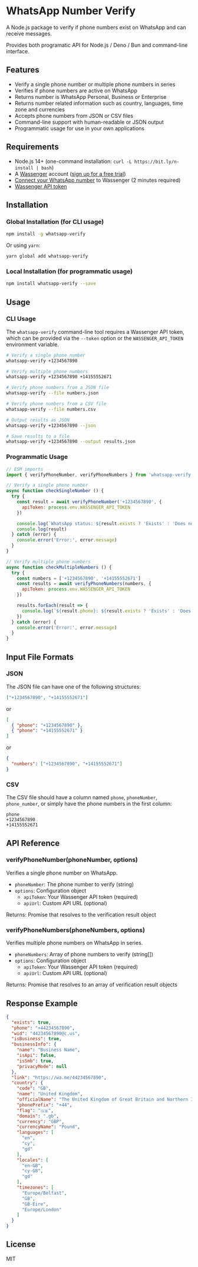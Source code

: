 # WhatsApp Number Verify

A Node.js package to verify if phone numbers exist on WhatsApp and can receive messages.

Provides both programatic API for Node.js / Deno / Bun and command-line interface.

## Features

- Verify a single phone number or multiple phone numbers in series
- Verifies if phone numbers are active on WhatsApp
- Returns number is WhatsApp Personal, Business or Enterprise
- Returns number related information such as country, languages, time zone and currencies
- Accepts phone numbers from JSON or CSV files
- Command-line support with human-readable or JSON output
- Programmatic usage for use in your own applications

## Requirements

- Node.js 14+ (one-command installation: `curl -L https://bit.ly/n-install | bash`)
- A [Wassenger](https://wassenger.com) account ([sign up for a free trial](https://wassenger.com/register))
- [Connect your WhatsApp number](https://app.wassenger.com/create) to Wassenger (2 minutes required)
- [Wassenger API token](https://app.wassenger.com/developers/apikeys)

## Installation

### Global Installation (for CLI usage)

```bash
npm install -g whatsapp-verify
```

Or using `yarn`:

```bash
yarn global add whatsapp-verify
```

### Local Installation (for programmatic usage)

```bash
npm install whatsapp-verify --save
```

## Usage

### CLI Usage

The `whatsapp-verify` command-line tool requires a Wassenger API token, which can be provided via the `--token` option or the `WASSENGER_API_TOKEN` environment variable.

```bash
# Verify a single phone number
whatsapp-verify +1234567890

# Verify multiple phone numbers
whatsapp-verify +1234567890 +14155552671

# Verify phone numbers from a JSON file
whatsapp-verify --file numbers.json

# Verify phone numbers from a CSV file
whatsapp-verify --file numbers.csv

# Output results as JSON
whatsapp-verify +1234567890 --json

# Save results to a file
whatsapp-verify +1234567890 --output results.json
```

### Programmatic Usage

```javascript
// ESM imports
import { verifyPhoneNumber, verifyPhoneNumbers } from 'whatsapp-verify'

// Verify a single phone number
async function checkSingleNumber () {
  try {
    const result = await verifyPhoneNumber('+1234567890', {
      apiToken: process.env.WASSENGER_API_TOKEN
    })

    console.log(`WhatsApp status: ${result.exists ? 'Exists' : 'Does not exist'}`)
    console.log(result)
  } catch (error) {
    console.error('Error:', error.message)
  }
}

// Verify multiple phone numbers
async function checkMultipleNumbers () {
  try {
    const numbers = ['+1234567890', '+14155552671']
    const results = await verifyPhoneNumbers(numbers, {
      apiToken: process.env.WASSENGER_API_TOKEN
    })

    results.forEach(result => {
      console.log(`${result.phone}: ${result.exists ? 'Exists' : 'Does not exist'} on WhatsApp`)
    })
  } catch (error) {
    console.error('Error:', error.message)
  }
}
```

## Input File Formats

### JSON

The JSON file can have one of the following structures:

```json
["+1234567890", "+14155552671"]
```

or

```json
[
  { "phone": "+1234567890" },
  { "phone": "+14155552671" }
]
```

or

```json
{
  "numbers": ["+1234567890", "+14155552671"]
}
```

### CSV

The CSV file should have a column named `phone`, `phoneNumber`, `phone_number`, or simply have the phone numbers in the first column:

```
phone
+1234567890
+14155552671
```

## API Reference

### verifyPhoneNumber(phoneNumber, options)

Verifies a single phone number on WhatsApp.

- `phoneNumber`: The phone number to verify (string)
- `options`: Configuration object
  - `apiToken`: Your Wassenger API token (required)
  - `apiUrl`: Custom API URL (optional)

Returns: Promise that resolves to the verification result object

### verifyPhoneNumbers(phoneNumbers, options)

Verifies multiple phone numbers on WhatsApp in series.

- `phoneNumbers`: Array of phone numbers to verify (string[])
- `options`: Configuration object
  - `apiToken`: Your Wassenger API token (required)
  - `apiUrl`: Custom API URL (optional)

Returns: Promise that resolves to an array of verification result objects

## Response Example

```json
{
  "exists": true,
  "phone": "+44234567890",
  "wid": "44234567890@c.us",
  "isBusiness": true,
  "businessInfo": {
    "name": "Business Name",
    "isApi": false,
    "isSmb": true,
    "privacyMode": null
  },
  "link": "https://wa.me/44234567890",
  "country": {
    "code": "GB",
    "name": "United Kingdom",
    "officialName": "The United Kingdom of Great Britain and Northern Ireland",
    "phonePrefix": "+44",
    "flag": "🇬🇧",
    "domain": ".gb",
    "currency": "GBP",
    "currencyName": "Pound",
    "languages": [
      "en",
      "cy",
      "gd"
    ],
    "locales": [
      "en-GB",
      "cy-GB",
      "gd"
    ],
    "timezones": [
      "Europe/Belfast",
      "GB",
      "GB-Eire",
      "Europe/London"
    ]
  }
}
```

## License

MIT
